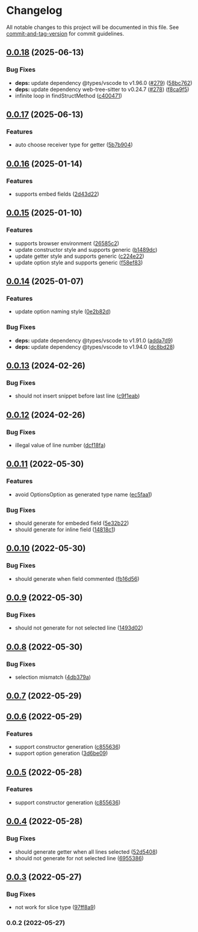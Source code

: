 # Changelog

All notable changes to this project will be documented in this file. See [commit-and-tag-version](https://github.com/absolute-version/commit-and-tag-version) for commit guidelines.

## [0.0.18](https://github.com/NateScarlet/golang-code-actions/compare/v0.0.17...v0.0.18) (2025-06-13)

### Bug Fixes

- **deps:** update dependency @types/vscode to v1.96.0 ([#279](https://github.com/NateScarlet/golang-code-actions/issues/279)) ([58bc762](https://github.com/NateScarlet/golang-code-actions/commit/58bc762e43a3f8897b53b93e073641dcf509d444))
- **deps:** update dependency web-tree-sitter to v0.24.7 ([#278](https://github.com/NateScarlet/golang-code-actions/issues/278)) ([f8ca9f5](https://github.com/NateScarlet/golang-code-actions/commit/f8ca9f50ccf430e790bab7319df4f5da6dac06a7))
- infinite loop in findStructMethod ([c400471](https://github.com/NateScarlet/golang-code-actions/commit/c400471a710bbfcf93f33b9ee6c241062b8ab276))

## [0.0.17](https://github.com/NateScarlet/golang-code-actions/compare/v0.0.16...v0.0.17) (2025-06-13)

### Features

- auto choose receiver type for getter ([5b7b904](https://github.com/NateScarlet/golang-code-actions/commit/5b7b904ad617992ce1417bc78b801ab4e894728c))

## [0.0.16](https://github.com/NateScarlet/golang-code-actions/compare/v0.0.15...v0.0.16) (2025-01-14)

### Features

- supports embed fields ([2d43d22](https://github.com/NateScarlet/golang-code-actions/commit/2d43d22f376ac6499ebafbddd823128011b50f8d))

## [0.0.15](https://github.com/NateScarlet/golang-code-actions/compare/v0.0.14...v0.0.15) (2025-01-10)

### Features

- supports browser environment ([26585c2](https://github.com/NateScarlet/golang-code-actions/commit/26585c24e0a2373cf692c6a44cc18d53710c53d5))
- update constructor style and supports generic ([b1489dc](https://github.com/NateScarlet/golang-code-actions/commit/b1489dc93b0ac75a7c2543bf0253025c538a3fbb))
- update getter style and supports generic ([c224e22](https://github.com/NateScarlet/golang-code-actions/commit/c224e2278a1bfeb55ad7160f1baf34770aa8149a))
- update option style and supports generic ([f58ef83](https://github.com/NateScarlet/golang-code-actions/commit/f58ef83be81a9e7e34838ab93772eab66f541717))

## [0.0.14](https://github.com/NateScarlet/golang-code-actions/compare/v0.0.13...v0.0.14) (2025-01-07)

### Features

- update option naming style ([0e2b82d](https://github.com/NateScarlet/golang-code-actions/commit/0e2b82d2488bd9948d61a541fee69fc98c37d316))

### Bug Fixes

- **deps:** update dependency @types/vscode to v1.91.0 ([adda7d9](https://github.com/NateScarlet/golang-code-actions/commit/adda7d99cf38911e451de70e22353b814a134bd7))
- **deps:** update dependency @types/vscode to v1.94.0 ([dc8bd28](https://github.com/NateScarlet/golang-code-actions/commit/dc8bd28ea09f94fcf8b438525de7d9a4d8c0f1bc))

## [0.0.13](https://github.com/NateScarlet/golang-code-actions/compare/v0.0.12...v0.0.13) (2024-02-26)

### Bug Fixes

- should not insert snippet before last line ([c9f1eab](https://github.com/NateScarlet/golang-code-actions/commit/c9f1eab1d5af5a18f554b4635dce42d0dd2043cd))

## [0.0.12](https://github.com/NateScarlet/golang-code-actions/compare/v0.0.11...v0.0.12) (2024-02-26)

### Bug Fixes

- illegal value of line number ([dcf18fa](https://github.com/NateScarlet/golang-code-actions/commit/dcf18fa263286c02d70c994b1dee53aa8d562ffd))

## [0.0.11](https://github.com/NateScarlet/golang-code-actions/compare/v0.0.10...v0.0.11) (2022-05-30)

### Features

- avoid OptionsOption as generated type name ([ec5faa1](https://github.com/NateScarlet/golang-code-actions/commit/ec5faa14fe1c3cb4f614d460d597706ad7ec8912))

### Bug Fixes

- should generate for embeded field ([5e32b22](https://github.com/NateScarlet/golang-code-actions/commit/5e32b2277742818d6d4ea401912a3227a9b57b84))
- should generate for inline field ([14818c1](https://github.com/NateScarlet/golang-code-actions/commit/14818c1faa70f08f7e104cba12f1fb1a55292bed))

## [0.0.10](https://github.com/NateScarlet/golang-code-actions/compare/v0.0.9...v0.0.10) (2022-05-30)

### Bug Fixes

- should generate when field commented ([fb16d56](https://github.com/NateScarlet/golang-code-actions/commit/fb16d5616b06fb86ed3b910a481cd3d9c436d7d4))

## [0.0.9](https://github.com/NateScarlet/golang-code-actions/compare/v0.0.8...v0.0.9) (2022-05-30)

### Bug Fixes

- should not generate for not selected line ([1493d02](https://github.com/NateScarlet/golang-code-actions/commit/1493d0241242488e5a858dbb84e5483dae18d484))

## [0.0.8](https://github.com/NateScarlet/golang-code-actions/compare/v0.0.7...v0.0.8) (2022-05-30)

### Bug Fixes

- selection mismatch ([4db379a](https://github.com/NateScarlet/golang-code-actions/commit/4db379a1cf32d1431d90aef0bce29354976aca19))

## [0.0.7](https://github.com/NateScarlet/golang-code-actions/compare/v0.0.6...v0.0.7) (2022-05-29)

## [0.0.6](https://github.com/NateScarlet/golang-code-actions/compare/v0.0.4...v0.0.6) (2022-05-29)

### Features

- support constructor generation ([c855636](https://github.com/NateScarlet/golang-code-actions/commit/c8556367377f2204c532faf797c6bbba65c736d7))
- support option generation ([3d6be09](https://github.com/NateScarlet/golang-code-actions/commit/3d6be09c23d62b6ece302749edf5f9220c8b53ba))

## [0.0.5](https://github.com/NateScarlet/golang-code-actions/compare/v0.0.4...v0.0.5) (2022-05-28)

### Features

- support constructor generation ([c855636](https://github.com/NateScarlet/golang-code-actions/commit/c8556367377f2204c532faf797c6bbba65c736d7))

## [0.0.4](https://github.com/NateScarlet/golang-code-actions/compare/v0.0.3...v0.0.4) (2022-05-28)

### Bug Fixes

- should generate getter when all lines selected ([52d5408](https://github.com/NateScarlet/golang-code-actions/commit/52d5408d4143212b8706463a42fb202662ab78bf))
- should not generate for not selected line ([6955386](https://github.com/NateScarlet/golang-code-actions/commit/6955386d22657f5dd91db417023ea478eaff5b24))

## [0.0.3](https://github.com/NateScarlet/golang-code-actions/compare/v0.0.2...v0.0.3) (2022-05-27)

### Bug Fixes

- not work for slice type ([97ff8a9](https://github.com/NateScarlet/golang-code-actions/commit/97ff8a9bd41bcf8aa3da1b38fd99f81394e3e73e))

### 0.0.2 (2022-05-27)
